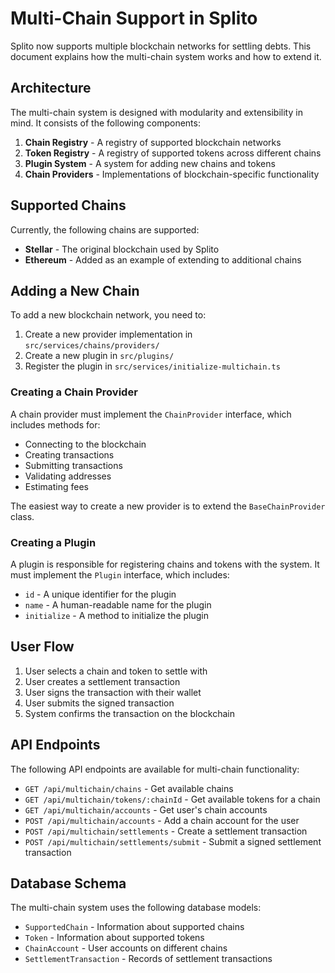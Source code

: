 # Multi-Chain Support in Splito

Splito now supports multiple blockchain networks for settling debts. This document explains how the multi-chain system works and how to extend it.

## Architecture

The multi-chain system is designed with modularity and extensibility in mind. It consists of the following components:

1. **Chain Registry** - A registry of supported blockchain networks
2. **Token Registry** - A registry of supported tokens across different chains
3. **Plugin System** - A system for adding new chains and tokens
4. **Chain Providers** - Implementations of blockchain-specific functionality

## Supported Chains

Currently, the following chains are supported:

- **Stellar** - The original blockchain used by Splito
- **Ethereum** - Added as an example of extending to additional chains

## Adding a New Chain

To add a new blockchain network, you need to:

1. Create a new provider implementation in `src/services/chains/providers/`
2. Create a new plugin in `src/plugins/`
3. Register the plugin in `src/services/initialize-multichain.ts`

### Creating a Chain Provider

A chain provider must implement the `ChainProvider` interface, which includes methods for:

- Connecting to the blockchain
- Creating transactions
- Submitting transactions
- Validating addresses
- Estimating fees

The easiest way to create a new provider is to extend the `BaseChainProvider` class.

### Creating a Plugin

A plugin is responsible for registering chains and tokens with the system. It must implement the `Plugin` interface, which includes:

- `id` - A unique identifier for the plugin
- `name` - A human-readable name for the plugin
- `initialize` - A method to initialize the plugin

## User Flow

1. User selects a chain and token to settle with
2. User creates a settlement transaction
3. User signs the transaction with their wallet
4. User submits the signed transaction
5. System confirms the transaction on the blockchain

## API Endpoints

The following API endpoints are available for multi-chain functionality:

- `GET /api/multichain/chains` - Get available chains
- `GET /api/multichain/tokens/:chainId` - Get available tokens for a chain
- `GET /api/multichain/accounts` - Get user's chain accounts
- `POST /api/multichain/accounts` - Add a chain account for the user
- `POST /api/multichain/settlements` - Create a settlement transaction
- `POST /api/multichain/settlements/submit` - Submit a signed settlement transaction

## Database Schema

The multi-chain system uses the following database models:

- `SupportedChain` - Information about supported chains
- `Token` - Information about supported tokens
- `ChainAccount` - User accounts on different chains
- `SettlementTransaction` - Records of settlement transactions
